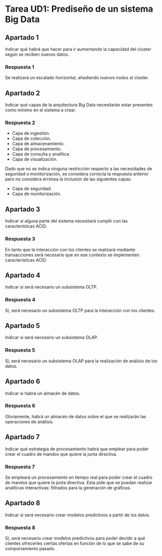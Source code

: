 # Tarea UD1: Prediseño de un sistema Big Data

## Apartado 1

Indicar qué habrá que hacer para ir aumentando la capacidad del cluster según se reciben nuevos datos.

### Respuesta 1

Se realizará un escalado horizontal, añadiendo nuevos nodos al cluster.

## Apartado 2

Indicar qué capas de la arquitectura Big Data necesitarán estar presentes como mínimo en el sistema a crear.

### Respuesta 2

* Capa de ingestión.
* Capa de colección.
* Capa de almacenamiento.
* Capa de procesamiento.
* Capa de consulta y analítica.
* Capa de visualización.

Dado que no se indica ninguna restricción respecto a las necesidades de seguridad o monitorización, se considera correcta la respuesta anterior pero no considera errónea la inclusión de las siguientes capas:

* Capa de seguridad.
* Capa de monitorización.

## Apartado 3

Indicar si alguna parte del sistema necesitará cumplir con las características ACID.

### Respuesta 3

En tanto que la interacción con los clientes se realizará mediante transacciones será necesario que en ese contexto se implementen características ACID.

## Apartado 4

Indicar si será necesario un subsistema OLTP.

### Respuesta 4

Sí, será necesario un subsistema OLTP para la interacción con los clientes.

## Apartado 5

Indicar si será necesario un subsistema OLAP.

### Respuesta 5

Sí, será necesario un subsistema OLAP para la realización de análisis de los datos.

## Apartado 6

Indicar si habrá un almacén de datos.

### Respuesta 6

Obviamente, habrá un almacén de datos sobre el que se realizarán las operaciones de análisis.

## Apartado 7

Indicar qué estrategia de procesamiento habrá que emplear para poder crear el cuadro de mandos que quiere la junta directiva.

### Respuesta 7

Se empleará un procesamiento en tiempo real para poder crear el cuadro de mandos que quiere la junta directiva. Esta pide que se puedan realizar analíticas interactivas: filtrados para la generación de gráficas.

## Apartado 8

Indicar si será necesario crear modelos predictivos a partir de los datos.

### Respuesta 8

Sí, será necesario crear modelos predictivos para poder decidir a qué clientes ofrecerles ciertas ofertas en función de lo que se sabe de su comportamiento pasado.
